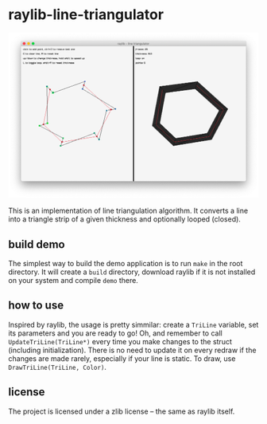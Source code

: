 # raylib-line-triangulator

![Screenshot of a demo application](screenshot.png)

This is an implementation of line triangulation algorithm. It converts a line into a triangle strip of a given thickness and optionally looped (closed).

## build demo

The simplest way to build the demo application is to run `make` in the root directory. It will create a `build` directory, download raylib if it is not installed on your system and compile `demo` there.

## how to use

Inspired by raylib, the usage is pretty simmilar: create a `TriLine` variable, set its parameters and you are ready to go! Oh, and remember to call `UpdateTriLine(TriLine*)` every time you make changes to the struct (including initialization). There is no need to update it on every redraw if the changes are made rarely, especially if your line is static. To draw, use `DrawTriLine(TriLine, Color)`.

## license

The project is licensed under a zlib license – the same as raylib itself.